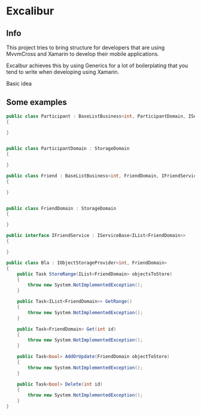 # Excalibur
## Info

This project tries to bring structure for developers that are using MvvmCross and Xamarin to develop their mobile applications. 

Excalbur achieves this by using Generics for a lot of boilerplating that you tend to write when developing using Xamarin. 

Basic idea 

## Some examples

```C#
public class Participant : BaseListBusiness<int, ParticipantDomain, IServiceBase<IList<ParticipantDomain>>>
{

}


public class ParticipantDomain : StorageDomain
{

}

public class Friend : BaseListBusiness<int, FriendDomain, IFriendService>
{

}


public class FriendDomain : StorageDomain
{

}

public interface IFriendService : IServiceBase<IList<FriendDomain>>
{

}

public class Bla : IObjectStorageProvider<int, FriendDomain>
{
    public Task StoreRange(IList<FriendDomain> objectsToStore)
    {
        throw new System.NotImplementedException();
    }

    public Task<IList<FriendDomain>> GetRange()
    {
        throw new System.NotImplementedException();
    }

    public Task<FriendDomain> Get(int id)
    {
        throw new System.NotImplementedException();
    }

    public Task<bool> AddOrUpdate(FriendDomain objectToStore)
    {
        throw new System.NotImplementedException();
    }

    public Task<bool> Delete(int id)
    {
        throw new System.NotImplementedException();
    }
}
```